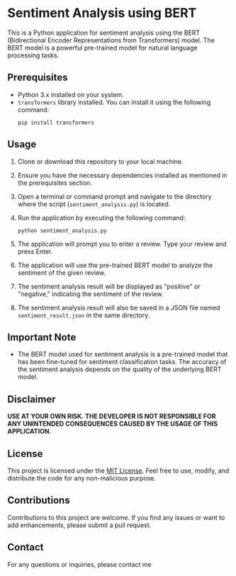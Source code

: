 # Sentiment Analysis using BERT

This is a Python application for sentiment analysis using the BERT (Bidirectional Encoder Representations from Transformers) model. The BERT model is a powerful pre-trained model for natural language processing tasks.

## Prerequisites
- Python 3.x installed on your system.
- `transformers` library installed. You can install it using the following command:
  ```
  pip install transformers
  ```

## Usage
1. Clone or download this repository to your local machine.

2. Ensure you have the necessary dependencies installed as mentioned in the prerequisites section.

3. Open a terminal or command prompt and navigate to the directory where the script (`sentiment_analysis.py`) is located.

4. Run the application by executing the following command:
   ```
   python sentiment_analysis.py
   ```

5. The application will prompt you to enter a review. Type your review and press Enter.

6. The application will use the pre-trained BERT model to analyze the sentiment of the given review.

7. The sentiment analysis result will be displayed as "positive" or "negative," indicating the sentiment of the review.

8. The sentiment analysis result will also be saved in a JSON file named `sentiment_result.json` in the same directory.

## Important Note
- The BERT model used for sentiment analysis is a pre-trained model that has been fine-tuned for sentiment classification tasks. The accuracy of the sentiment analysis depends on the quality of the underlying BERT model.

## Disclaimer
**USE AT YOUR OWN RISK. THE DEVELOPER IS NOT RESPONSIBLE FOR ANY UNINTENDED CONSEQUENCES CAUSED BY THE USAGE OF THIS APPLICATION.**

## License
This project is licensed under the [MIT License](LICENSE). Feel free to use, modify, and distribute the code for any non-malicious purpose.

## Contributions
Contributions to this project are welcome. If you find any issues or want to add enhancements, please submit a pull request.

## Contact
For any questions or inquiries, please contact me
